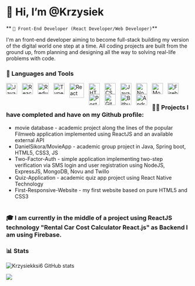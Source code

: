 # 👋 Hi, I’m @Krzysiek

** `👀 Front-End Developer (React Developer/Web Developer)`**

I'm an front-end developer aiming to become full-stack building my version of the digital world one step at a time. 
All coding projects are built from the ground up, from planning and designing all the way to solving real-life problems with code.

### 🧰 Languages and Tools

<a href="https://developer.mozilla.org/en-US/docs/Web/JavaScript" target="_blank" rel="noreferrer">
 <img align="left" alt="JavaScript" width="30px" style="padding-right:10px;" src="https://cdn.jsdelivr.net/gh/devicons/devicon/icons/javascript/javascript-plain.svg"/></a>
 <a href="https://react.dev" target="_blank" rel="noreferrer">
<img align="left" alt="React" width="30px" style="padding-right:10px;" src="https://cdn.jsdelivr.net/gh/devicons/devicon/icons/react/react-original.svg" />
 </a>
 <a href="https://redux-toolkit.js.org/" target="_blank" rel="noreferrer">
 <img align="left" alt="Redux" width="30px" style="padding-right:10px;" src="https://cdn.worldvectorlogo.com/logos/redux.svg" />
 </a>
  <a href="https://www.typescriptlang.org/docs/" target="_blank" rel="noreferrer">
<img align="left" alt="TypeScript" width="30px" style="padding-right:10px;" src="https://cdn.jsdelivr.net/gh/devicons/devicon/icons/typescript/typescript-plain.svg" />
 </a>
 <a href="https://reactnative.dev/" target="_blank" rel="noreferrer">
<img align="left" alt="React Native" width="40px" style="padding-right:10px;" src="https://cdn.worldvectorlogo.com/logos/react-native-1.svg" />
 </a>
 <a href="https://developer.mozilla.org/en-US/docs/Web/HTML" target="_blank" rel="noreferrer">
<img align="left" alt="HTML" width="30px" style="padding-right:10px;" src="https://cdn.jsdelivr.net/gh/devicons/devicon/icons/html5/html5-plain.svg" />
 </a>
  <a href="https://developer.mozilla.org/en-US/docs/Web/CSS" target="_blank" rel="noreferrer">
<img align="left" alt="CSS" width="30px" style="padding-right:10px;" src="https://cdn.jsdelivr.net/gh/devicons/devicon/icons/css3/css3-plain.svg" />
 </a>
 <a href="https://docs.oracle.com/en/java/" target="_blank" rel="noreferrer">
<img align="left" alt="Java" width="30px" style="padding-right:10px;" src="https://cdn.jsdelivr.net/gh/devicons/devicon/icons/java/java-original.svg"/>
 </a>
  <a href="https://nodejs.org/en/docs" target="_blank" rel="noreferrer">
<img align="left" alt="NodeJS" width="30px" style="padding-right:10px;" src="https://cdn.jsdelivr.net/gh/devicons/devicon/icons/nodejs/nodejs-original.svg" />
 </a>
 <a href="https://www.mongodb.com/docs/" target="_blank" rel="noreferrer">
<img align="left" alt="Mongo" width="30px" style="padding-right:10px;" src="https://cdn.jsdelivr.net/gh/devicons/devicon/icons/mongodb/mongodb-original.svg"/>
 </a>
 <a href="https://firebase.google.com/docs?hl=en" target="_blank" rel="noreferrer">
<img align="left" alt="Firebase" width="30px" style="padding-right:10px;" src="https://cdn.jsdelivr.net/gh/devicons/devicon/icons/firebase/firebase-plain.svg"/>
 </a>
  <a href="https://www.postgresql.org/docs/" target="_blank" rel="noreferrer">
<img align="left" alt="PostgreSQL" width="30px" style="padding-right:10px;" src="https://cdn.jsdelivr.net/gh/devicons/devicon/icons/postgresql/postgresql-original.svg"/>
 </a>
 <a href="https://git-scm.com/doc" target="_blank" rel="noreferrer">
<img align="left" alt="Git" width="30px" style="padding-right:10px;" src="https://cdn.jsdelivr.net/gh/devicons/devicon/icons/git/git-original.svg" />
 </a>
  <a href="https://bitbucket.org/product/" target="_blank" rel="noreferrer">
<img align="left" alt="Bitbucket" width="30px" style="padding-right:10px;" src="https://cdn.jsdelivr.net/gh/devicons/devicon/icons/bitbucket/bitbucket-original.svg" />
  </a>
  <a href="https://developer.android.com/docs" target="_blank" rel="noreferrer">
<img align="left" alt="Android" width="30px" style="padding-right:10px;" src="https://cdn.jsdelivr.net/gh/devicons/devicon/icons/androidstudio/androidstudio-original.svg"/>
  </a>
<br/>


#
### 🏄‍♂️ Projects I have completed and have on my Github profile:

- movie database - academic project along the lines of the popular Filmweb application implemented using ReactJS and an available external API
- DanielSikora/MovieApp - academic group project in Java, Spring boot, HTML5, CSS3, JS 
- Two-Factor-Auth - simple application implementing two-step verification via SMS login and user registration using NodeJS, ExpressJS, MongoDB, Novu and Twillo
- Quiz-Application - academic quiz app project using React Native Technology
- First-Responsive-Website - my first website based on pure HTML5 and CSS3
 
 #

### 🎓 I am currently in the middle of a project using ReactJS technology "Rental Car Cost Calculator React.js" as Backend I am using Firebase.

### 📊 Stats

![Krzysiekksi6 GitHub stats](https://github-readme-stats.vercel.app/api?username=Krzysiekksi6&show_icons=true&theme=gruvbox)

![](https://komarev.com/ghpvc/?username=Krzysiekksi6&style=for-the-badge)
#

